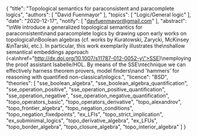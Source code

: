 {
    "title": "Topological semantics for paraconsistent and paracomplete logics",
    "authors": [
        "David Fuenmayor"
    ],
    "topics": [
        "Logic/General logic"
    ],
    "date": "2020-12-17",
    "notify": [
        "davfuenmayor@gmail.com"
    ],
    "abstract": "\nWe introduce a generalized topological semantics for paraconsistent\nand paracomplete logics by drawing upon early works on topological\nBoolean algebras (cf. works by Kuratowski, Zarycki, McKinsey &\nTarski, etc.). In particular, this work exemplarily illustrates the\nshallow semantical embeddings approach (<a\nhref=\"http://dx.doi.org/10.1007/s11787-012-0052-y\">SSE</a>)\nemploying the proof assistant Isabelle/HOL. By means of the SSE\ntechnique we can effectively harness theorem provers, model finders\nand 'hammers' for reasoning with quantified non-classical\nlogics.",
    "licence": "BSD",
    "theories": [
        "sse_boolean_algebra",
        "sse_boolean_algebra_quantification",
        "sse_operation_positive",
        "sse_operation_positive_quantification",
        "sse_operation_negative",
        "sse_operation_negative_quantification",
        "topo_operators_basic",
        "topo_operators_derivative",
        "topo_alexandrov",
        "topo_frontier_algebra",
        "topo_negation_conditions",
        "topo_negation_fixedpoints",
        "ex_LFIs",
        "topo_strict_implication",
        "ex_subminimal_logics",
        "topo_derivative_algebra",
        "ex_LFUs",
        "topo_border_algebra",
        "topo_closure_algebra",
        "topo_interior_algebra"
    ]
}